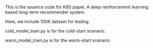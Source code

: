 This is the souerce code for KBS paper, A deep reinforcement learning based long-term recommender system.

Here, we include 100K dataset for testing.

cold_model_train.py is for the cold-start scenario.

warm_model_train.py is for the warm-start scenario.




